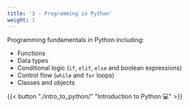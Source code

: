 ```yaml
---
title: '3 - Programming in Python'
weight: 1
---
```


Programming fundamentals in Python including:

- Functions
- Data types
- Conditional logic (`if`, `elif`, `else` and boolean expressions)
- Control flow (`while` and `for` loops)
- Classes and objects

{{< button "./intro_to_python/" "Introduction to Python 💻" >}}
